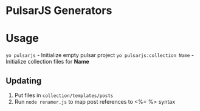 # PulsarJS Generators

# Usage
`yo pulsarjs` - Initialize empty pulsar project
`yo pulsarjs:collection Name` - Initialize collection files for **Name**

## Updating
1. Put files in `collection/templates/posts`
2. Run `node renamer.js` to map post references to <%= %> syntax
